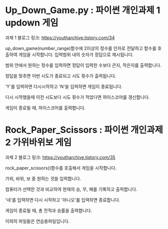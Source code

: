 # Up_Down_Game.py : 파이썬 개인과제 1 updown 게임

과제 1 블로그 링크: https://youtharchive.tistory.com/34

up_down_game(number_range)함수에 2이상의 정수를 인자로 전달하고 함수를 호출하여 게임을 시작합니다. 입력범위 내의 숫자가 정답으로 제시됩니다.

범위 안에서 원하는 정수를 입력하면 정답이 입력한 수보다 큰지, 작은지를 출력합니다.

정답을 맞추면 이번 시도가 종료되고 시도 횟수가 출력됩니다.

'Y'를 입력하면 다시시작하고 'N'을 입력하면 게임이 종료됩니다.

다시 시작했을때 이전 시도보다 시도 횟수가 적었다면 하이스코어를 갱신합니다.

게임이 종료될 때, 하이스코어를 출력합니다.

# Rock_Paper_Scissors : 파이썬 개인과제 2 가위바위보 게임

과제 2 블로그 링크: https://youtharchive.tistory.com/35

rock_paper_scissors()함수를 호출해서 게임을 시작합니다.

가위, 바위, 보 중 원하는 것을 입력합니다.

컴퓨터가 선택한 것과 비교하여 현재의 승, 무, 패를 기록하고 출력합니다.

'네'를 입력하면 다시 시작하고 '아니오'를 입력하면 종료합니다.

게임이 종료될 때, 총 전적과 승률을 출력합니다.



이외의 파일들은 연습용파일입니다.